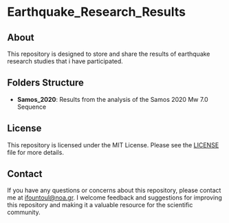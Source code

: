 # Earthquake_Research_Results
## About

This repository is designed to store and share the results of earthquake research studies that i have participated.

## Folders Structure
* **Samos_2020**: Results from the analysis of the Samos 2020 Mw 7.0 Sequence


## License

This repository is licensed under the MIT License. Please see the [LICENSE](./LICENSE) file for more details.

## Contact

If you have any questions or concerns about this repository, please contact me at ifountoul@noa.gr. I welcome feedback and suggestions for improving this repository and making it a valuable resource for the scientific community.
